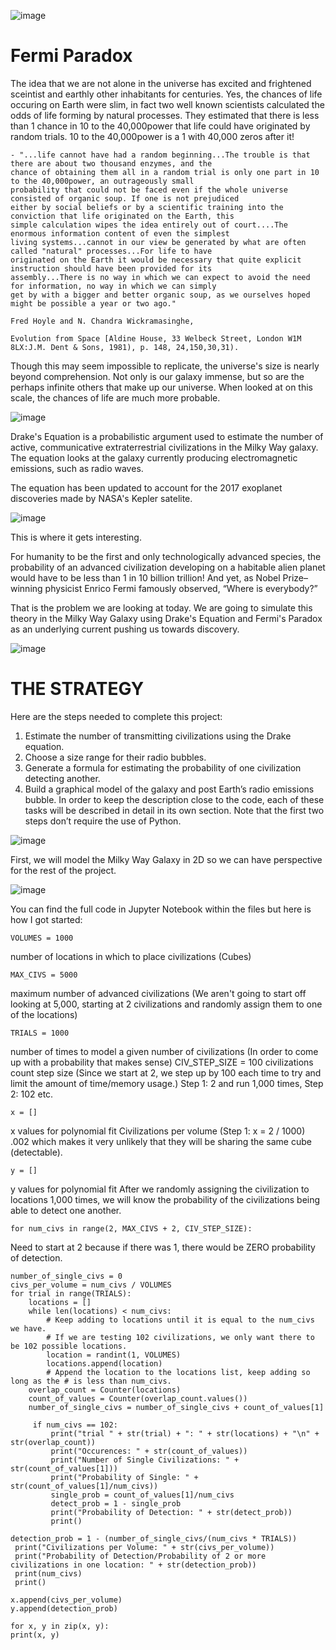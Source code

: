 ![image](https://user-images.githubusercontent.com/66803124/120327249-66c8f780-c29e-11eb-9a43-026227ff6877.png)

# Fermi Paradox

The idea that we are not alone in the universe has excited and frightened sceintist and earthly other inhabitants for centuries. Yes, the chances of life occuring on Earth were slim, in fact two well known scientists calculated the odds of life forming by natural processes. They estimated that there is less than 1 chance in 10 to the 40,000power that life could have originated by random trials. 10 to the 40,000power is a 1 with 40,000 zeros after it!

```
- "...life cannot have had a random beginning...The trouble is that there are about two thousand enzymes, and the 
chance of obtaining them all in a random trial is only one part in 10 to the 40,000power, an outrageously small 
probability that could not be faced even if the whole universe consisted of organic soup. If one is not prejudiced 
either by social beliefs or by a scientific training into the conviction that life originated on the Earth, this 
simple calculation wipes the idea entirely out of court....The enormous information content of even the simplest 
living systems...cannot in our view be generated by what are often called "natural" processes...For life to have 
originated on the Earth it would be necessary that quite explicit instruction should have been provided for its 
assembly...There is no way in which we can expect to avoid the need for information, no way in which we can simply 
get by with a bigger and better organic soup, as we ourselves hoped might be possible a year or two ago."

Fred Hoyle and N. Chandra Wickramasinghe,

Evolution from Space [Aldine House, 33 Welbeck Street, London W1M 8LX:J.M. Dent & Sons, 1981), p. 148, 24,150,30,31).
```
Though this may seem impossible to replicate, the universe's size is nearly beyond comprehension. Not only is our galaxy immense, but so are the perhaps infinite others that make up our universe. When looked at on this scale, the chances of life are much more probable. 

![image](https://user-images.githubusercontent.com/66803124/120330082-51090180-c2a1-11eb-9921-16f466cbbf21.png)

Drake's Equation is a probabilistic argument used to estimate the number of active, communicative extraterrestrial civilizations in the Milky Way galaxy. The equation looks at the  galaxy currently producing electromagnetic emissions, such as radio waves. 

The equation has been updated to account for the 2017 exoplanet discoveries made by NASA's Kepler satelite.

![image](https://user-images.githubusercontent.com/66803124/120327170-51ec6400-c29e-11eb-8529-2407bd20afbe.png)

This is where it gets interesting. 

For humanity to be the first and only technologically advanced species, the probability of an advanced civilization developing on a habitable alien planet would have to be less than 1 in 10 billion trillion! And yet, as Nobel Prize–winning physicist Enrico Fermi famously observed,  “Where is everybody?”

That is the problem we are looking at today. We are going to simulate this theory in the Milky Way Galaxy using Drake's Equation and Fermi's Paradox as an underlying current pushing us towards discovery. 

![image](https://user-images.githubusercontent.com/66803124/120471546-b02a4d00-c359-11eb-9c7f-b6e18622ddbd.png)

# THE STRATEGY
Here are the steps needed to complete this project:
1. Estimate the number of transmitting civilizations using the Drake equation.
2. Choose a size range for their radio bubbles.
3. Generate a formula for estimating the probability of one civilization detecting another.
4. Build a graphical model of the galaxy and post Earth’s radio emissions bubble.
In order to keep the description close to the code, each of these tasks will be described in
detail in its own section. Note that the first two steps don’t require the use of Python.

![image](https://user-images.githubusercontent.com/66803124/120471280-5fb2ef80-c359-11eb-9adc-a22342abb5f5.png)

First, we will model the Milky Way Galaxy in 2D so we can have perspective for the rest of the project. 

![image](https://user-images.githubusercontent.com/66803124/120471229-532e9700-c359-11eb-8ab1-3fbb931f436d.png)

You can find the full code in  Jupyter Notebook within the files but here is how I got started:

    VOLUMES = 1000 
number of locations in which to place civilizations (Cubes)

    MAX_CIVS = 5000 
maximum number of advanced civilizations 
(We aren't going to start off looking at 5,000, starting at 2 civilizations and randomly assign them to one of the locations)

    TRIALS = 1000 
number of times to model a given number of civilizations
(In order to come up with a probability that makes sense)
    CIV_STEP_SIZE = 100 
civilizations count step size
(Since we start at 2, we step up by 100 each time to try and limit the amount of time/memory usage.) 
Step 1: 2 and run 1,000 times, Step 2: 102 etc.

    x = [] 

x values for polynomial fit 
Civilizations per volume (Step 1: x = 2 / 1000) .002 which makes it very unlikely that they will be sharing the same cube (detectable). 

    y = [] 

y values for polynomial fit
After we randomly assigning the civilization to locations 1,000 times, 
we will know the probability of the civilizations being able to detect one another.

    for num_civs in range(2, MAX_CIVS + 2, CIV_STEP_SIZE):

Need to start at 2 because if there was 1, there would be ZERO probability of detection. 

    number_of_single_civs = 0
    civs_per_volume = num_civs / VOLUMES
    for trial in range(TRIALS):
        locations = []
        while len(locations) < num_civs:
            # Keep adding to locations until it is equal to the num_civs we have. 
            # If we are testing 102 civilizations, we only want there to be 102 possible locations.
            location = randint(1, VOLUMES)
            locations.append(location)
            # Append the location to the locations list, keep adding so long as the # is less than num_civs. 
        overlap_count = Counter(locations)
        count_of_values = Counter(overlap_count.values())
        number_of_single_civs = number_of_single_civs + count_of_values[1]
        
         if num_civs == 102:
             print("trial " + str(trial) + ": " + str(locations) + "\n" + str(overlap_count))
             print("Occurences: " + str(count_of_values))
             print("Number of Single Civilizations: " + str(count_of_values[1]))
             print("Probability of Single: " + str(count_of_values[1]/num_civs))
             single_prob = count_of_values[1]/num_civs
             detect_prob = 1 - single_prob 
             print("Probability of Detection: " + str(detect_prob))
             print()
             
    detection_prob = 1 - (number_of_single_civs/(num_civs * TRIALS))
     print("Civilizations per Volume: " + str(civs_per_volume))
     print("Probability of Detection/Probability of 2 or more civilizations in one location: " + str(detection_prob))
     print(num_civs)
     print()
     
    x.append(civs_per_volume)
    y.append(detection_prob)
 
    for x, y in zip(x, y):
    print(x, y)
